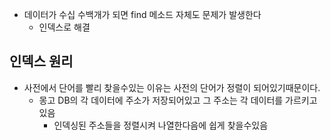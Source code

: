 - 데이터가 수십 수백개가 되면 find 메소드 자체도 문제가 발생한다
  - 인덱스로 해결

## 인덱스 원리

- 사전에서 단어를 빨리 찾을수있는 이유는 사전의 단어가 정렬이 되어있기때문이다.
  - 몽고 DB의 각 데이터에 주소가 저장되어있고 그 주소는 각 데이터를 가르키고있음
    - 인덱싱된 주소들을 정렬시켜 나열한다음에 쉽게 찾을수있음
